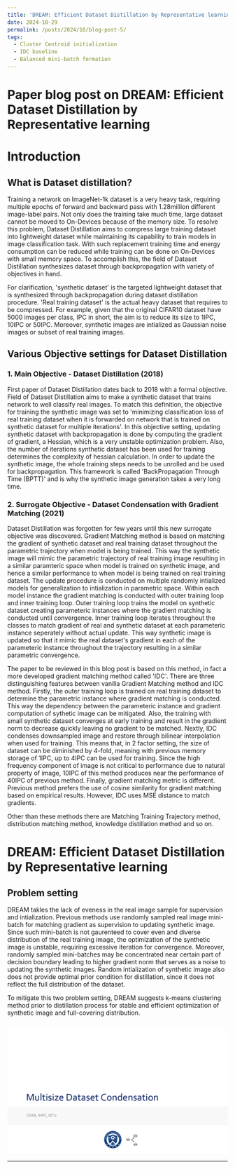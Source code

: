 ```yaml
---
title: 'DREAM: Efficient Dataset Distillation by Representative learning - Paper Blog Post'
date: 2024-10-29
permalink: /posts/2024/10/blog-post-5/
tags:
  - Cluster Centroid initialization
  - IDC baseline
  - Balanced mini-batch formation
---
```


Paper blog post on DREAM: Efficient Dataset Distillation by Representative learning 
======

# Introduction

## What is Dataset distillation?

Training a network on ImageNet-1k dataset is a very heavy task, requiring multiple epochs of forward and backward pass with 1.28million different image-label pairs. Not only does the training take much time, large dataset cannot be moved to On-Devices because of the memory size. To resolve this problem, Dataset Distillation aims to compress large training dataset into lightweight dataset while maintaining its capability to train models in image classification task. With such replacement training time and energy consumption can be reduced while training can be done on On-Devices with small memory space. To accomplish this, the field of Dataset Distillation synthesizes dataset through backpropagation with variety of objectives in hand.

For clarification, 'synthetic dataset' is the targeted lightweight dataset that is synthesized through backpropagation during dataset distillation procedure. 'Real training dataset' is the actual heavy dataset that requires to be compressed. For example, given that the original CIFAR10 dataset have 5000 images per class, IPC in short, the aim is to reduce its size to 1IPC, 10IPC or 50IPC. Moreover, synthetic images are intialized as Gaussian noise images or subset of real training images.

## Various Objective settings for Dataset Distillation

### 1. Main Objective - Dataset Distillation (2018)

First paper of Dataset Distillation dates back to 2018 with a formal objective. Field of Dataset Distillation aims to make a synthetic dataset that trains network to well classify real images. To match this definition, the objective for training the synthetic image was set to 'minimizing classification loss of real training dataset when it is forwarded on network that is trained on synthetic dataset for multiple iterations'. In this objective setting, updating synthetic dataset with backpropagation is done by computing the gradient of gradient, a Hessian, which is a very unstable optimization problem. Also, the number of iterations synthetic dataset has been used for training determines the complexity of hessian calculation. In order to update the synthetic image, the whole training steps needs to be unrolled and be used for backpropagation. This framework is called 'BackPropagation Through Time (BPTT)' and is why the synthetic image generation takes a very long time.

### 2. Surrogate Objective - Dataset Condensation with Gradient Matching (2021)

Dataset Distillation was forgotten for few years until this new surrogate objective was discovered. Gradient Matching method is based on matching the gradient of synthetic dataset and real training dataset throughout the parametric trajectory when model is being trained. This way the synthetic image will mimic the parametric trajectory of real training image resulting in a similar paramteric space when model is trained on synthetic image, and hence a similar performance to when model is being trained on real training dataset. The update procedure is conducted on multiple randomly intialized models for generalization to intialization in parametric space. Within each model instance the gradient matching is conducted with outer training loop and inner training loop. Outer training loop trains the model on synthetic dataset creating parameteric instances where the gradient matching is conducted until convergence. Inner training loop iterates throughout the classes to match gradient of real and synthetic dataset at each parameteric instance seperately without actual update. This way synthetic image is updated so that it mimic the real dataset's gradient in each of the parameteric instance throughout the trajectory resulting in a similar parametric convergence.

The paper to be reviewed in this blog post is based on this method, in fact a more developed gradient matching method called 'IDC'. There are three distinguishing features between vanilla Gradient Matching method and IDC method. Firstly, the outer training loop is trained on real training dataset to determine the parametric instance where gradient matching is conducted. This way the dependency between the parameteric instance and gradient computation of sythetic image can be mitigated. Also, the training with small synthetic dataset converges at early training and result in the gradient norm to decrease quickly leaving no gradient to be matched. Nextly, IDC condenses downsampled image and restore through bilinear interpolation when used for training. This means that, in 2 factor setting, the size of dataset can be diminished by 4-fold, meaning with previous memory storage of 1IPC, up to 4IPC can be used for training. Since the high frequency component of image is not critical to performance due to natural property of image, 10IPC of this method produces near the performance of 40IPC of previous method. Finally, gradient matching metric is different. Previous method prefers the use of cosine similarity for gradient matching based on empirical results. However, IDC uses MSE distance to match gradients. 

Other than these methods there are Matching Training Trajectory method, distribution matching method, knowledge distillation method and so on.

# DREAM: Efficient Dataset Distillation by Representative learning

## Problem setting

DREAM takles the lack of eveness in the real image sample for supervision and intialization. Previous methods use randomly sampled real image mini-batch for matching gradient as supervision to updating synthetic image. Since such mini-batch is not gaurenteed to cover even and diverse distribution of the real training image, the optimization of the synthetic image is unstable, requiring excessive iteration for convergence. Moreover, randomly sampled mini-batches may be concentrated near certain part of decision boundary leading to higher gradient norm that serves as a noise to updating the synthetic images. Random intialization of synthetic image also does not provide optimal prior condition for distillation, since it does not reflect the full distribution of the dataset.

To mitigate this two problem setting, DREAM suggests k-means clustering method prior to distillation process for stable and efficient optimization of synthetic image and full-covering distribution.

## 


![Editing a markdown file for a talk](/Multisize_DC/슬라이드1.PNG)

------
